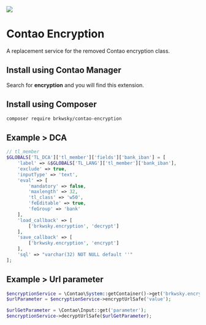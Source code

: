 ![](https://github.com/Brkwsky/contao-encryption/workflows/PHP%20Unit%20and%20Security%20Check/badge.svg)

# Contao Encryption

A replacement service for the removed Contao encryption class.

## Install using Contao Manager

Search for **encryption** and you will find this extension.

## Install using Composer

```bash
composer require brkwsky/contao-encryption
```

## Example > DCA
```php
// tl_member
$GLOBALS['TL_DCA']['tl_member']['fields']['bank_iban'] = [
    'label' => &$GLOBALS['TL_LANG']['tl_member']['bank_iban'],
    'exclude' => true,
    'inputType' => 'text',
    'eval' => [
        'mandatory' => false,
        'maxlength' => 32,
        'tl_class' => 'w50',
        'feEditable' => true,
        'feGroup' => 'bank'
    ],
    'load_callback' => [
        ['brkwsky.encryption', 'decrypt']
    ],
    'save_callback' => [
        ['brkwsky.encryption', 'encrypt']
    ],
    'sql' => "varchar(32) NOT NULL default ''"
];
```

## Example > Url parameter

```php
$encryptionService = \Contao\System::getContainer()->get('brkwsky.encryption');
$urlParameter = $encryptionService->encryptUrlSafe('value');

$urlGetParameter = \Contao\Input::get('parameter');
$encryptionService->decryptUrlSafe($urlGetParameter);
```
